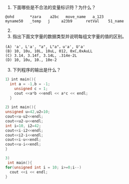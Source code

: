 
1.	下面哪些是不合法的变量标识符？为什么？
```
@ohd       *zara    a2bc   move_name   a_123
myname50   _temp   j     a23b9      retVal    51_name
```
2. 
4.	指出下面文字量的数据类型并说明每组文字量的值的区别。
```
(A) 'a', L'a', "a", L"a"，u'a', U'a'
(B) 10, 10u, 10L, 10uL, 012, 0xC,0xAuLL
(C) 3.14, 3.14f, 3.14L, .314e-2L
(D) 10, 10u, 10., 10e-2
```
3. 下列程序的输出是什么？
```cpp
1）int main(){
  int a = -1,b = -1;
    unsigned c = 1;
    cout <<a*b <<endl << a*c << endl;
  }
  
2）int main(){
unsigned u=42,u2=10;
cout<<u-u2<<endl;
cout<<u2-u<<endl;
int i=10, i2=42;
cout<<i-i2<<endl;
cout<<i2-i<<endl;
cout<<i-u<<endl;
cout<<u-i<<endl;
}

3)
 int main(){
for(unsigned int i = 10; i>=0;i--)
  cout <<i << endl;
}
```

